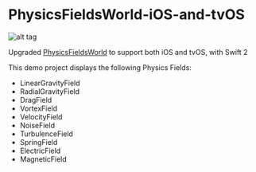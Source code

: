 # PhysicsFieldsWorld-iOS-and-tvOS

![alt tag](https://cloud.githubusercontent.com/assets/12391750/12873815/6275dd96-cdc7-11e5-811a-31ed448fe6ab.png)

Upgraded [PhysicsFieldsWorld](https://github.com/songrotek/PhysicsFieldsWorld) to support both iOS and tvOS, with Swift 2

This demo project displays the following Physics Fields: 

* LinearGravityField
* RadialGravityField
* DragField
* VortexField
* VelocityField
* NoiseField
* TurbulenceField
* SpringField
* ElectricField
* MagneticField
